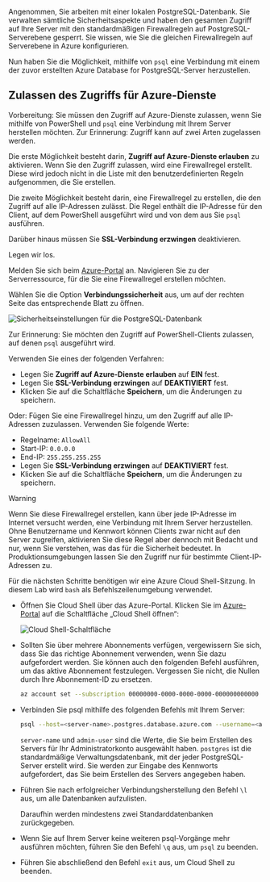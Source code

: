 Angenommen, Sie arbeiten mit einer lokalen PostgreSQL-Datenbank. Sie verwalten sämtliche Sicherheitsaspekte und haben den gesamten Zugriff auf Ihre Server mit den standardmäßigen Firewallregeln auf PostgreSQL-Serverebene gesperrt. Sie wissen, wie Sie die gleichen Firewallregeln auf Serverebene in Azure konfigurieren.

Nun haben Sie die Möglichkeit, mithilfe von `psql` eine Verbindung mit einem der zuvor erstellten Azure Database for PostgreSQL-Server herzustellen.

## <a name="allow-azure-service-access"></a>Zulassen des Zugriffs für Azure-Dienste

Vorbereitung: Sie müssen den Zugriff auf Azure-Dienste zulassen, wenn Sie mithilfe von PowerShell und `psql` eine Verbindung mit Ihrem Server herstellen möchten. Zur Erinnerung: Zugriff kann auf zwei Arten zugelassen werden.

Die erste Möglichkeit besteht darin, **Zugriff auf Azure-Dienste erlauben** zu aktivieren. Wenn Sie den Zugriff zulassen, wird eine Firewallregel erstellt. Diese wird jedoch nicht in die Liste mit den benutzerdefinierten Regeln aufgenommen, die Sie erstellen.

Die zweite Möglichkeit besteht darin, eine Firewallregel zu erstellen, die den Zugriff auf alle IP-Adressen zulässt. Die Regel enthält die IP-Adresse für den Client, auf dem PowerShell ausgeführt wird und von dem aus Sie `psql` ausführen.

Darüber hinaus müssen Sie **SSL-Verbindung erzwingen** deaktivieren.

Legen wir los.

Melden Sie sich beim [Azure-Portal](https://portal.azure.com?azure-portal=true) an. Navigieren Sie zu der Serverressource, für die Sie eine Firewallregel erstellen möchten.

Wählen Sie die Option **Verbindungssicherheit** aus, um auf der rechten Seite das entsprechende Blatt zu öffnen.

![Sicherheitseinstellungen für die PostgreSQL-Datenbank](../media-draft/7-db-security-settings.png)

Zur Erinnerung: Sie möchten den Zugriff auf PowerShell-Clients zulassen, auf denen `psql` ausgeführt wird.

Verwenden Sie eines der folgenden Verfahren:

- Legen Sie **Zugriff auf Azure-Dienste erlauben** auf **EIN** fest.
- Legen Sie **SSL-Verbindung erzwingen** auf **DEAKTIVIERT** fest.
- Klicken Sie auf die Schaltfläche **Speichern**, um die Änderungen zu speichern.

Oder: Fügen Sie eine Firewallregel hinzu, um den Zugriff auf alle IP-Adressen zuzulassen. Verwenden Sie folgende Werte:

- Regelname: `AllowAll`
- Start-IP: `0.0.0.0`
- End-IP: `255.255.255.255`
- Legen Sie **SSL-Verbindung erzwingen** auf **DEAKTIVIERT** fest.
- Klicken Sie auf die Schaltfläche **Speichern**, um die Änderungen zu speichern.

> [!Warning]
> Wenn Sie diese Firewallregel erstellen, kann über jede IP-Adresse im Internet versucht werden, eine Verbindung mit Ihrem Server herzustellen. Ohne Benutzername und Kennwort können Clients zwar nicht auf den Server zugreifen, aktivieren Sie diese Regel aber dennoch mit Bedacht und nur, wenn Sie verstehen, was das für die Sicherheit bedeutet. In Produktionsumgebungen lassen Sie den Zugriff nur für bestimmte Client-IP-Adressen zu.

Für die nächsten Schritte benötigen wir eine Azure Cloud Shell-Sitzung. In diesem Lab wird `bash` als Befehlszeilenumgebung verwendet.

- Öffnen Sie Cloud Shell über das Azure-Portal. Klicken Sie im [Azure-Portal](https://portal.azure.com?azure-portal=true) auf die Schaltfläche „Cloud Shell öffnen“:

  ![Cloud Shell-Schaltfläche](../media-draft/cloud-shell-button.png)

- Sollten Sie über mehrere Abonnements verfügen, vergewissern Sie sich, dass Sie das richtige Abonnement verwenden, wenn Sie dazu aufgefordert werden. Sie können auch den folgenden Befehl ausführen, um das aktive Abonnement festzulegen. Vergessen Sie nicht, die Nullen durch Ihre Abonnement-ID zu ersetzen.

   ```bash
   az account set --subscription 00000000-0000-0000-0000-000000000000
   ```

- Verbinden Sie psql mithilfe des folgenden Befehls mit Ihrem Server:

  ```bash
  psql --host=<server-name>.postgres.database.azure.com --username=<admin-user>@<server-name> --dbname=postgres
  ```

   `server-name` und `admin-user` sind die Werte, die Sie beim Erstellen des Servers für Ihr Administratorkonto ausgewählt haben. `postgres` ist die standardmäßige Verwaltungsdatenbank, mit der jeder PostgreSQL-Server erstellt wird. Sie werden zur Eingabe des Kennworts aufgefordert, das Sie beim Erstellen des Servers angegeben haben.

- Führen Sie nach erfolgreicher Verbindungsherstellung den Befehl `\l` aus, um alle Datenbanken aufzulisten.

   Daraufhin werden mindestens zwei Standarddatenbanken zurückgegeben.

- Wenn Sie auf Ihrem Server keine weiteren psql-Vorgänge mehr ausführen möchten, führen Sie den Befehl `\q` aus, um `psql` zu beenden.

- Führen Sie abschließend den Befehl `exit` aus, um Cloud Shell zu beenden.
